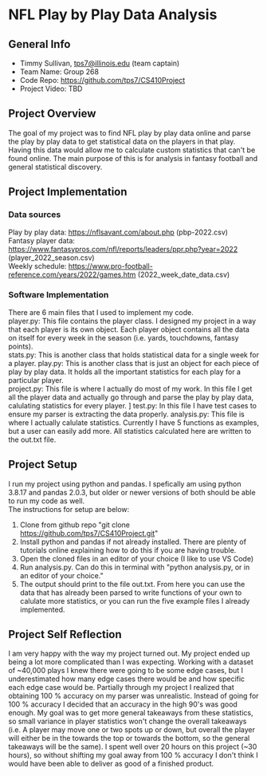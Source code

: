 # NFL Play by Play Data Analysis

## General Info
* Timmy Sullivan, tps7@illinois.edu (team captain)
* Team Name: Group 268
* Code Repo: https://github.com/tps7/CS410Project
* Project Video: TBD

## Project Overview
The goal of my project was to find NFL play by play data online and parse the play by play data to get statistical data on the players in that play. Having this data would allow me to calculate custom statistics that can't be found online. The main purpose of this is for analysis in fantasy football and general statistical discovery.

## Project Implementation
### Data sources
Play by play data: https://nflsavant.com/about.php (pbp-2022.csv)\
Fantasy player data: https://www.fantasypros.com/nfl/reports/leaders/ppr.php?year=2022 (player_2022_season.csv) \
Weekly schedule: https://www.pro-football-reference.com/years/2022/games.htm (2022_week_date_data.csv)
### Software Implementation
There are 6 main files that I used to implement my code. \
player.py: This file contains the player class. I designed my project in a way that each player is its own object. Each player object contains all the data on itself for every week in the season (i.e. yards, touchdowns, fantasy points). \
stats.py: This is another class that holds statistical data for a single week for a player. 
play.py: This is another class that is just an object for each piece of play by play data. It holds all the important statistics for each play for a particular player.\
project.py: This file is where I actually do most of my work. In this file I get all the player data and actually go through and parse the play by play data, calulating statistics for every player. ]
test.py: In this file I have test cases to ensure my parser is extracting the data properly. analysis.py: This file is where I actually calulate statistics. Currently I have 5 functions as examples, but a user can easily add more. All statistics calculated here are written to the out.txt file. 

## Project Setup
I run my project using python and pandas. I spefically am using python 3.8.17 and pandas 2.0.3, but older or newer versions of both should be able to run my code as well. \
The instructions for setup are below:
1. Clone from github repo "git clone https://github.com/tps7/CS410Project.git"
2. Install python and pandas if not already installed. There are plenty of tutorials online explaining how to do this if you are having trouble.
3. Open the cloned files in an editor of your choice (I like to use VS Code)
4. Run analysis.py. Can do this in terminal with "python analysis.py, or in an editor of your choice."
5. The output should print to the file out.txt. From here you can use the data that has already been parsed to write functions of your own to calulate more statistics, or you can run the five example files I already implemented. 


## Project Self Reflection
I am very happy with the way my project turned out. My project ended up being a lot more complicated than I was expecting. Working with a dataset of ~40,000 plays I knew there were going to be some edge cases, but I underestimated how many edge cases there would be and how specific each edge case would be. Partially through my project I realized that obtaining 100 % accuracy on my parser was unrealistic. Instead of going for 100 % accuracy I decided that an accuracy in the high 90's was good enough. My goal was to get more general takeaways from these statistics, so small variance in player statistics won't change the overall takeaways (i.e. A player may move one or two spots up or down, but overall the player will either be in the towards the top or towards the bottom, so the general takeaways will be the same). I spent well over 20 hours on this project (~30 hours), so without shifting my goal away from 100 % accuracy I don't think I would have been able to deliver as good of a finished product. 
